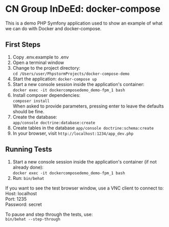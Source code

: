 CN Group InDeEd: docker-compose
========================

This is a demo PHP Symfony application used to show an example of what we can do with Docker and docker-compose.

First Steps
-----------

1) Copy .env.example to .env
2) Open a terminal window
3) Change to the project directory:  
`cd /Users/user/PhpstormProjects/docker-compose-demo` 
4) Start the application:
`docker-compose up`
5) Start a new console session inside the application's container:  
`docker exec -it dockercomposedemo_demo-fpm_1 bash`
6) Install composer dependencies:  
`composer install`  
When asked to provide parameters, pressing enter to leave the defaults should be fine.
7) Create the database:  
`app/console doctrine:database:create`
8) Create tables in the database
`app/console doctrine:schema:create`
9) In your browser, visit `http://localhost:1234/app_dev.php`

Running Tests
-------------
1) Start a new console session inside the application's container (if not already done):  
`docker exec -it dockercomposedemo_demo-fpm_1 bash`
2) Run: `bin/behat`

If you want to see the test browser window, use a VNC client to connect to:
Host: localhost  
Port: 1235  
Password: secret  

To pause and step through the tests, use:  
`bin/behat --step-through`